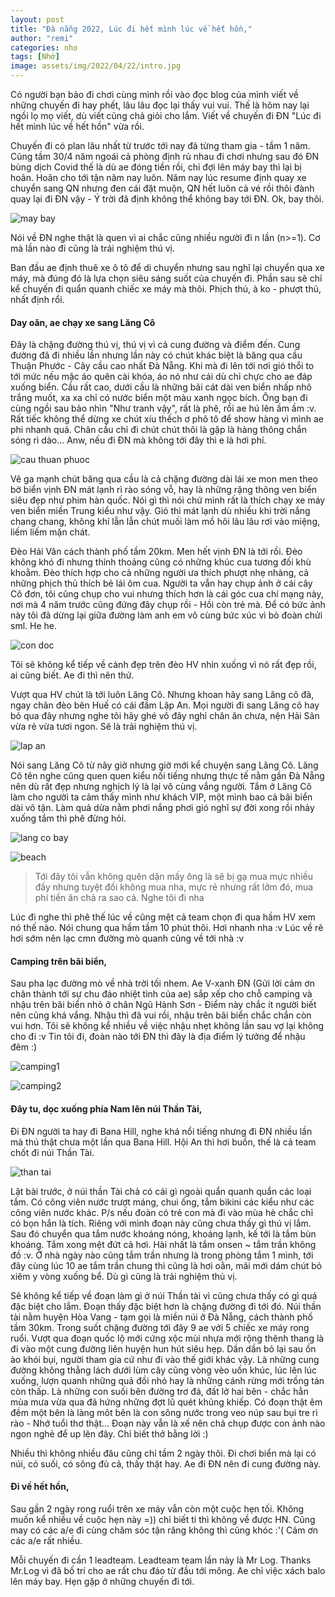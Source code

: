 ```yaml
---
layout: post
title: "Đà nẵng 2022, Lúc đi hết mình lúc về hết hồn,"
author: "remi"
categories: nho
tags: [Nhớ]
image: assets/img/2022/04/22/intro.jpg
---
```


Có người bạn bảo đi chơi cùng mình rồi vào đọc blog của mình viết về những chuyến đi hay phết, lâu lâu đọc lại thấy vui vui. Thế là hôm nay lại ngồi lọ mọ viết, dù viết cũng chả giỏi cho lắm. Viết về chuyến đi ĐN "Lúc đi hết mình lúc về hết hồn" vừa rồi. 

Chuyến đi có plan lâu nhất từ trước tới nay đã từng tham gia - tầm 1 năm. Cũng tầm 30/4 năm ngoái cả phòng định rủ nhau đi chơi nhưng sau đó ĐN bùng dịch Covid thế là dù ae đóng tiền rồi, chỉ đợi lên máy bay thì lại bị hoãn. Hoãn cho tới tận năm nay luôn. Năm nay lúc resume định quay xe chuyển sang QN nhưng đen cái đặt muộn, QN hết luôn cả vé rồi thôi đành quay lại đi ĐN vậy - Ý trời đã định không thể không bay tới ĐN. Ok, bay thôi.

![may bay]( {{site.url}}/assets/img/2022/04/22/baythoi.JPG)

Nói về ĐN nghe thật là quen vì ai chắc cũng nhiều người đi n lần (n>=1). Cơ mà lần nào đi cũng là trải nghiệm thú vị.

Ban đầu ae định thuê xe ô tô để di chuyển nhưng sau nghĩ lại chuyển qua xe máy, mà đúng đó là lựa chọn siêu sáng suốt của chuyến đi. Phần sau sẽ chỉ kể chuyến đi quẩn quanh chiếc xe máy mà thôi. Phịch thủ, à ko - phượt thủ, nhất định rổi.

#### Day oăn, ae chạy xe sang Lăng Cô

Đây là chặng đường thú vị, thú vị vì cả cung đường và điểm đến. Cung đường đã đi nhiều lần nhưng lần này có chút khác biệt là băng qua cầu Thuận Phước - Cây cầu cao nhất Đà Nẵng. Khi mà đi lên tới nơi gió thổi to tới mức nếu mặc áo quên cài khóa, áo nó như cái dù chỉ chực cho ae đáp xuống biển. Cầu rất cao, dưới cầu là những bãi cát dài ven biển nhấp nhô trắng muốt, xa xa chỉ có nước biển một màu xanh ngọc bích. Ông bạn đi cùng ngồi sau bảo nhìn "Như tranh vậy", rất là phê, rồi ae hú lên ầm ầm :v. Rất tiếc không thể dừng xe chút xíu thếch ơ phô tô để show hàng vì mình ae phi nhanh quá. Chân cầu chỉ đi chút chút thôi là gặp là hàng thông chắn sóng rì dào... Anw, nếu đi ĐN mà không tới đây thì e là hơi phí.

![cau thuan phuoc]( {{site.url}}/assets/img/2022/04/22/thuanphuoc.JPG)


Vê ga mạnh chút băng qua cầu là cả chặng đường dài lái xe mon men theo bờ biển vịnh ĐN mát lạnh rì rào sóng vỗ, hay là những rặng thông ven biển siêu đẹp như phim hàn quốc. Nói gì thì nói chứ mình rất là thích chạy xe máy ven biển miền Trung kiểu như vậy. Gió thì mát lạnh dù nhiều khi trời nắng chang chang, không khí lẫn lẫn chút muối làm mồ hôi lâu lâu rơi vào miệng, liếm liếm mặn chát.  

Đèo Hải Vân cách thành phố tầm 20km. Men hết vịnh ĐN là tới rồi. Đèo không khó đi nhưng thỉnh thoảng cũng có những khúc cua tương đối khù khoằm. Đèo thích hợp cho cả những người ưa thích phượt nhẹ nhàng, cả những phịch thủ thích bẻ lái ôm cua. Người ta vẫn hay chụp ảnh ở cái cây Cô đơn, tôi cũng chụp cho vui nhưng thích hơn là cái góc cua chí mạng này, nơi mà 4 năm trước cũng đứng đây chụp rồi - Hồi còn trẻ mà. Để có bức ảnh này tôi đã dừng lại giữa đường làm anh em vô cùng bức xúc vì bỏ đoàn chửi sml. He he.

![con doc]( {{site.url}}/assets/img/2022/04/22/condoc.jpg)


Tôi sẽ không kể tiếp về cảnh đẹp trên đèo HV nhìn xuống vì nó rất đẹp rồi, ai cũng biết. Ae đi thì nên thử.

Vượt qua HV chút là tới luôn Lăng Cô. Nhưng khoan hãy sang Lăng cô đã, ngay chân đèo bên Huế có cái đầm Lập An. Mọi người đi sang Lăng cô hay bỏ qua đây nhưng nghe tôi hãy ghé vô đây nghỉ chân ăn chưa, nện Hải Sản vừa rẻ vừa tươi ngon. Sẽ là trải nghiệm thú vị.

![lap an]( {{site.url}}/assets/img/2022/04/22/lapan.JPG)

Nói sang Lăng Cô từ nãy giờ nhưng giờ mới kể chuyện sang Lăng Cô. Lăng Cô tên nghe cũng quen quen kiểu nối tiếng nhưng thực tế nằm gần Đà Nẵng nên dù rất đẹp nhưng nghịch lý là lại vô cùng vắng người. Tắm ở Lăng Cô làm cho người ta cảm thấy mình như khách VIP, một mình bao cả bãi biển dài vô tận. Làm quả dừa nằm phơi nắng phơi gió nghĩ sự đời xong rồi nhảy xuống tắm thì phê đừng hỏi. 

![lang co bay]( {{site.url}}/assets/img/2022/04/22/langco.jpg)

![beach]( {{site.url}}/assets/img/2022/04/22/beach.JPG)

>Tới đây tôi vẫn không quên dặn mấy ông là sẽ bị gạ mua mực nhiều đấy nhưng tuyệt đối không mua nha, mực rẻ nhưng rất lởm đó, mua phí tiền ăn chả ra sao cả. Nghe tôi đi nha

Lúc đi nghe thì phê thế lúc về cũng mệt cả team chọn đi qua hầm HV xem nó thế nào. Nói chung qua hầm tầm 10 phút thôi. Hơi nhanh nha :v Lúc về rẽ hơi sớm nên lạc cmn đường mò quanh cũng về tới nhà :v 

#### Camping trên bãi biển,

Sau pha lạc đường mò về nhà trời tối nhem. Ae V-xanh ĐN (Gửi lời cảm ơn chân thành tới sự chu đáo nhiệt tình của ae) sắp xếp cho chỗ camping và nhậu trên bãi biển nhỏ ở chân Ngũ Hành Sơn - Điểm này chắc ít người biết nên cũng khá vắng. Nhậu thì đã vui rồi, nhậu trên bãi biển chắc chắn còn vui hơn. Tôi sẽ không kể nhiều về việc nhậu nhẹt không lần sau vợ lại không cho đi :v Tin tôi đi, đoàn nào tới ĐN thì đây là địa điểm lý tưởng để nhậu đêm :) 

![camping1]( {{site.url}}/assets/img/2022/04/22/camp1.jpg)

![camping2]( {{site.url}}/assets/img/2022/04/22/camp2.jpg)


#### Đây tu, dọc xuống phía Nam lên núi Thần Tài,

Đi ĐN người ta hay đi Bana Hill, nghe khá nổi tiếng nhưng đi ĐN nhiều lần mà thú thật chưa một lần qua Bana Hill. Hội An thì hơi buồn, thế là cả team chốt đi núi Thần Tài. 

![than tai]( {{site.url}}/assets/img/2022/04/22/thantai.JPG)

Lật bài trước, ở núi thần Tài chả có cái gì ngoài quẩn quanh quẩn các loại tắm. Có công viên nước trượt máng, chui ống, tắm bikini các kiểu như các công viên nước khác. P/s nếu đoàn có trẻ con mà đi vào mùa hè chắc chỉ có bọn hắn là tích. Riêng với mình đoạn này cũng chưa thấy gì thú vị lắm. Sau đó chuyển qua tắm nước khoáng nóng, khoáng lạnh, kế tới là tắm bùn khoáng. Tắm xong mệt đứt cả hơi. Hài nhất là tắm onsen ~ tắm trần không đồ :v. Ở nhà ngày nào cũng tắm trần nhưng là trong phòng tắm 1 mình, tới đây cùng lúc 10 ae tắm trần chung thì cũng là hơi oằn, mãi mới dám chút bỏ xiêm y vòng xuống bể. Dù gì cũng là trải nghiệm thủ vị. 

Sẽ không kể tiếp về đoạn làm gì ở núi Thần tài vì cũng chưa thấy có gì quá đặc biệt cho lắm. Đoạn thấy đặc biệt hơn là chặng đường đi tới đó. Núi thần tài nằm huyện Hòa Vang - tạm gọi là miền núi ở Đà Nẵng, cách thành phố tầm 30km. Trong suốt chặng đường tới đây 9 ae với 5 chiếc xe máy rong ruổi. Vượt qua đoạn quốc lộ mới cứng xộc mùi nhựa mới rộng thênh thang là đi vào một cung đường liên huyện hun hút siêu hẹp. Dần dần bỏ lại sau ồn ào khói bụi, người tham gia cứ như đi vào thế giới khác vậy. Là những cung đường không thẳng lách dưới lùm cây cũng vòng vèo uốn khúc, lúc lên lúc xuống, lượn quanh những quả đồi nhỏ hay là những cánh rừng mới trồng tán còn thấp. Là những con suối bên đường trơ đá, đất lở hai bên - chắc hẳn mùa mưa vừa qua đã hứng những đợt lũ quét khủng khiếp. Có đoạn thật êm đềm một bên là làng môt bên là con sông nước trong veo núp sau bụi tre rì rào - Nhớ tuổi thơ thật... Đoạn này vẫn  là xế nên chả chụp được con ảnh nào ngon nghẻ để up lên đây. Chỉ biết thở bằng lời :) 

Nhiều thì không nhiều đâu cũng chỉ tầm 2 ngày thôi. Đi chơi biển mà lại có núi, có suối, có sông đủ cả, thấy thật hay. Ae đi ĐN nên đi cung đường này.

#### Đi về hết hồn,

Sau gần 2 ngày rong ruổi trên xe máy vẫn còn một cuộc hẹn tối. Không muốn kể nhiều về cuộc hẹn này =)) chỉ biết tí thì không về được HN. Cũng may có các a/e đi cùng chăm sóc tận răng không thì cũng khóc :'( Cảm ơn các a/e rất nhiều.


Mỗi chuyến đi cần 1 leadteam. Leadteam team lần này là Mr Log. Thanks Mr.Log vì đã bố trí cho ae rất chu đáo từ đầu tới mông. Ae chỉ việc xách balo lên máy bay. Hẹn gặp ở những chuyến đi tới. 



